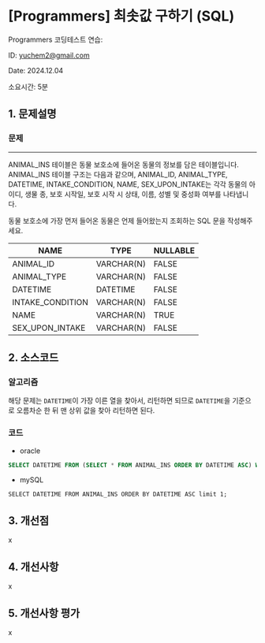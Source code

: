 # [Programmers] 최솟값 구하기 (SQL)
Programmers 코딩테스트 연습: 

ID: yuchem2@gmail.com

Date: 2024.12.04

소요시간: 5분

## 1. 문제설명

### 문제
---
ANIMAL_INS 테이블은 동물 보호소에 들어온 동물의 정보를 담은 테이블입니다. ANIMAL_INS 테이블 구조는 다음과 같으며, ANIMAL_ID, ANIMAL_TYPE, DATETIME, INTAKE_CONDITION, NAME, SEX_UPON_INTAKE는 각각 동물의 아이디, 생물 종, 보호 시작일, 보호 시작 시 상태, 이름, 성별 및 중성화 여부를 나타냅니다.

동물 보호소에 가장 먼저 들어온 동물은 언제 들어왔는지 조회하는 SQL 문을 작성해주세요.

| NAME             | TYPE       | NULLABLE  |
|------------------|------------|-----------|
| ANIMAL_ID        | VARCHAR(N) | FALSE     |
| ANIMAL_TYPE      | VARCHAR(N) | FALSE     |
| DATETIME         | DATETIME   | FALSE     |
| INTAKE_CONDITION | VARCHAR(N) | FALSE     |
| NAME             | VARCHAR(N) | TRUE      |
| SEX_UPON_INTAKE  | VARCHAR(N) | FALSE     |


## 2. 소스코드

### 알고리즘
해당 문제는 `DATETIME`이 가장 이른 열을 찾아서, 리턴하면 되므로 `DATETIME`을 기준으로 오름차순 한 뒤 맨 상위 값을 찾아 리턴하면 된다.

### 코드
+ oracle
```sql
SELECT DATETIME FROM (SELECT * FROM ANIMAL_INS ORDER BY DATETIME ASC) WHERE rownum=1;
```
+ mySQL
```mysql
SELECT DATETIME FROM ANIMAL_INS ORDER BY DATETIME ASC limit 1;
```

## 3. 개선점
x
## 4. 개선사항
x
## 5. 개선사항 평가
x
